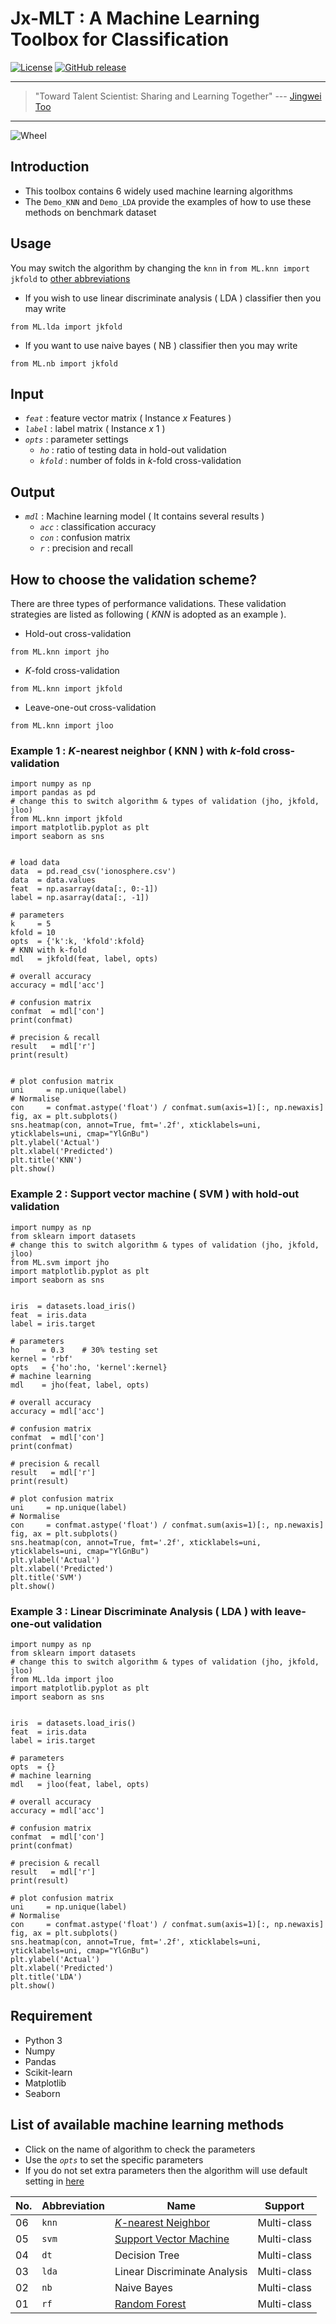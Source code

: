 # Jx-MLT : A Machine Learning Toolbox for Classification

[![License](https://img.shields.io/badge/license-BSD_3-blue.svg)](https://github.com/JingweiToo/Machine-Learning-Toolbox-Python/blob/main/LICENSE)
[![GitHub release](https://img.shields.io/badge/release-pre-yellow.svg)](https://github.com/JingweiToo/Machine-Learning-Toolbox-Python)

---
> "Toward Talent Scientist: Sharing and Learning Together"
>  --- [Jingwei Too](https://jingweitoo.wordpress.com/)
---

![Wheel](https://www.mathworks.com/matlabcentral/mlc-downloads/downloads/f9d2bb8c-ebfe-4590-b88c-d4ff92fa6f8f/c4229dd2-aaa5-4146-bafa-4fcccb2b1d30/images/screenshot.PNG) 


## Introduction
* This toolbox contains 6 widely used machine learning algorithms   
* The `Demo_KNN` and `Demo_LDA` provide the examples of how to use these methods on benchmark dataset 


## Usage
You may switch the algorithm by changing the `knn` in `from ML.knn import jkfold` to [other abbreviations](/README.md#list-of-available-machine-learning-methods)   
* If you wish to use linear discriminate analysis ( LDA ) classifier then you may write
```code 
from ML.lda import jkfold 
```

* If you want to use naive bayes ( NB ) classifier then you may write
```code 
from ML.nb import jkfold  
```


## Input
* *`feat`*    : feature vector matrix ( Instance *x* Features )
* *`label`*   : label matrix ( Instance *x* 1 )
* *`opts`*    : parameter settings
  + *`ho`*    : ratio of testing data in hold-out validation
  + *`kfold`* : number of folds in *k*-fold cross-validation

## Output
* *`mdl`* : Machine learning model ( It contains several results )  
  + *`acc`* : classification accuracy 
  + *`con`* : confusion matrix
  + *`r`*   : precision and recall


## How to choose the validation scheme?
There are three types of performance validations. These validation strategies are listed as following ( *KNN* is adopted as an example ). 
  + Hold-out cross-validation
```code 
from ML.knn import jho
```
  + *K*-fold cross-validation
```code 
from ML.knn import jkfold
```
  + Leave-one-out cross-validation
```code 
from ML.knn import jloo
```


### Example 1 : *K*-nearest neighbor ( KNN ) with *k*-fold cross-validation
```code 
import numpy as np
import pandas as pd
# change this to switch algorithm & types of validation (jho, jkfold, jloo)
from ML.knn import jkfold 
import matplotlib.pyplot as plt
import seaborn as sns


# load data
data  = pd.read_csv('ionosphere.csv')
data  = data.values
feat  = np.asarray(data[:, 0:-1])
label = np.asarray(data[:, -1])

# parameters
k     = 5
kfold = 10
opts  = {'k':k, 'kfold':kfold}
# KNN with k-fold
mdl   = jkfold(feat, label, opts) 

# overall accuracy
accuracy = mdl['acc']

# confusion matrix
confmat  = mdl['con']
print(confmat)

# precision & recall
result   = mdl['r']
print(result)


# plot confusion matrix
uni     = np.unique(label)
# Normalise
con     = confmat.astype('float') / confmat.sum(axis=1)[:, np.newaxis]
fig, ax = plt.subplots()
sns.heatmap(con, annot=True, fmt='.2f', xticklabels=uni, yticklabels=uni, cmap="YlGnBu")
plt.ylabel('Actual')
plt.xlabel('Predicted')
plt.title('KNN')
plt.show()
```


### Example 2 : Support vector machine  ( SVM ) with hold-out validation
```code 
import numpy as np
from sklearn import datasets
# change this to switch algorithm & types of validation (jho, jkfold, jloo)
from ML.svm import jho  
import matplotlib.pyplot as plt
import seaborn as sns


iris  = datasets.load_iris()
feat  = iris.data 
label = iris.target

# parameters
ho     = 0.3    # 30% testing set
kernel = 'rbf'
opts   = {'ho':ho, 'kernel':kernel}
# machine learning
mdl    = jho(feat, label, opts) 

# overall accuracy
accuracy = mdl['acc']

# confusion matrix
confmat  = mdl['con']
print(confmat)

# precision & recall
result   = mdl['r']
print(result)

# plot confusion matrix
uni     = np.unique(label)
# Normalise
con     = confmat.astype('float') / confmat.sum(axis=1)[:, np.newaxis]
fig, ax = plt.subplots()
sns.heatmap(con, annot=True, fmt='.2f', xticklabels=uni, yticklabels=uni, cmap="YlGnBu")
plt.ylabel('Actual')
plt.xlabel('Predicted')
plt.title('SVM')
plt.show()
```


### Example 3 : Linear Discriminate Analysis ( LDA ) with leave-one-out validation
```code 
import numpy as np
from sklearn import datasets
# change this to switch algorithm & types of validation (jho, jkfold, jloo)
from ML.lda import jloo  
import matplotlib.pyplot as plt
import seaborn as sns


iris  = datasets.load_iris()
feat  = iris.data 
label = iris.target

# parameters
opts  = {}
# machine learning
mdl   = jloo(feat, label, opts) 

# overall accuracy
accuracy = mdl['acc']

# confusion matrix
confmat  = mdl['con']
print(confmat)

# precision & recall
result   = mdl['r']
print(result)

# plot confusion matrix
uni     = np.unique(label)
# Normalise
con     = confmat.astype('float') / confmat.sum(axis=1)[:, np.newaxis]
fig, ax = plt.subplots()
sns.heatmap(con, annot=True, fmt='.2f', xticklabels=uni, yticklabels=uni, cmap="YlGnBu")
plt.ylabel('Actual')
plt.xlabel('Predicted')
plt.title('LDA')
plt.show()
```


## Requirement
* Python 3 
* Numpy
* Pandas
* Scikit-learn
* Matplotlib
* Seaborn


## List of available machine learning methods
* Click on the name of algorithm to check the parameters 
* Use the *`opts`* to set the specific parameters  
* If you do not set extra parameters then the algorithm will use default setting in [here](/Description.md)


| No. | Abbreviation | Name                                                                              | Support      |
|-----|--------------|-----------------------------------------------------------------------------------|--------------|
| 06  | `knn`        | [*K*-nearest Neighbor](/Description.md#k-nearest-neighbor-knn)                    | Multi-class  |
| 05  | `svm`        | [Support Vector Machine](/Description.md#support-vector-machine-svm)              | Multi-class  |
| 04  | `dt`         | Decision Tree                                                                     | Multi-class  |
| 03  | `lda`        | Linear Discriminate Analysis                                                      | Multi-class  |
| 02  | `nb`         | Naive Bayes                                                                       | Multi-class  |
| 01  | `rf`         | [Random Forest](Description.md#random-forest-rf)                                  | Multi-class  |               



